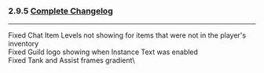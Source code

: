 ### 2.9.5 [Complete Changelog](https://github.com/eltreum0/eltruism/blob/main/Changelog.md)
___
Fixed Chat Item Levels not showing for items that were not in the player's inventory\
Fixed Guild logo showing when Instance Text was enabled\
Fixed Tank and Assist frames gradient\
